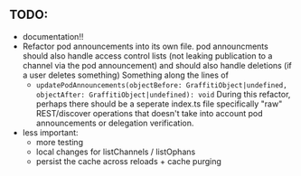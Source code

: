 ## TODO:

- documentation!!
- Refactor pod announcements into its own file.
  pod announcments should also handle access control lists
  (not leaking publication to a channel via the pod announcement)
  and should also handle deletions (if a user deletes something)
  Something along the lines of
    - `updatePodAnnouncements(objectBefore: GraffitiObject|undefined, objectAfter: GraffitiObject|undefined): void`
  During this refactor, perhaps there should be a seperate index.ts file
  specifically "raw" REST/discover operations that doesn't take into
  account pod announcements or delegation verification.
- less important:
  - more testing
  - local changes for listChannels / listOphans
  - persist the cache across reloads + cache purging
